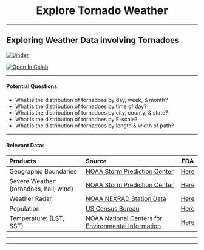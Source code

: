 # <center> Explore Tornado Weather <center>
---
## Exploring Weather Data involving Tornadoes

[![Binder](https://mybinder.org/badge.svg)](https://mybinder.org/v2/gh/mtulow/investigate-tornado-weather)

[![Open In Colab](https://colab.research.google.com/assets/colab-badge.svg)](https://colab.research.google.com/github/mtulow/investigate-tornado-weather)

---

#### Potential Questions:
- What is the distribution of tornadoes by day, week, & month?
- What is the distribution of tornadoes by time of day?
- What is the distribution of tornadoes by city, county, & state?
- What is the distribution of tornadoes by F-scale?
- What is the distribution of tornadoes by length & width of path?

---

#### Relevant Data:
|Products|Source|EDA|
|:---|:---|---|
|Geographic Boundaries|[NOAA Storm Prediction Center](https://www.spc.noaa.gov/wcm/#data)|[Here](./notebooks/explore_weather_data.ipynb#geographic-boundaries)|
|Severe Weather: (tornadoes, hail, wind)|[NOAA Storm Prediction Center](https://www.spc.noaa.gov/wcm/#data)|[Here](./notebooks/explore_weather_data.ipynb#severe-weather-data)|
|Weather Radar|[NOAA NEXRAD Station Data](https://www.ncdc.noaa.gov/nexradinv/)|[Here](./notebooks/explore_weather_data.ipynb#radar)|
|Population|[US Census Bureau](https://www.census.gov/data/tables/time-series/demo/popest/2010s-counties-total.html#par_textimage_70769902)|[Here](./notebooks/explore_weather_data.ipynb#population)|
|Temperature: (LST, SST)|[NOAA National Centers for Environmental Information](https://www.ncdc.noaa.gov/cdo-web/search)|[Here](./notebooks/explore_weather_data.ipynb#teperature)|


---
---
